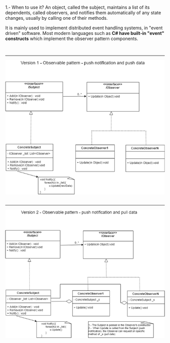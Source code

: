 1.- When to use it?
An object, called the subject, maintains a list of its dependents, called observers, and notifies them automatically of any state changes, usually by calling one of their methods.

It is mainly used to implement distributed event handling systems, in "event driven" software. Most modern languages such as <b>C# have built-in "event" constructs</b> which implement the observer pattern components.

<br><hr><img src="../images/Observer1.png"></hr></br>
<br><hr><img src="../images/Observer2.png"></hr></br>